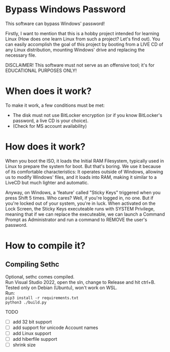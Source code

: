 # Bypass Windows Password
This software can bypass Windows' password!

Firstly, I want to mention that this is a hobby project intended for learning Linux (How does one learn Linux from such a project? Let's find out). You can easily accomplish the goal of this project by booting from a LIVE CD of any Linux distribution, mounting Windows' drive and replacing the necessary file.

DISCLAIMER! This software must not serve as an offensive tool; it's for EDUCATIONAL PURPOSES ONLY!

# When does it work?
To make it work, a few conditions must be met:
- The disk must not use BitLocker encryption (or if you know BitLocker's password, a live CD is your choice).
- (Check for MS account availability)

# How does it work?
When you boot the ISO, it loads the Initial RAM Filesystem, typically used in Linux to prepare the system for boot. But that's boring. We use it because of its comfortable characteristics: It operates outside of Windows, allowing us to modify Windows' files, and it loads into RAM, making it similar to a LiveCD but much lighter and automatic.

Anyway, on Windows, a 'feature' called "Sticky Keys" triggered when you press Shift 5 times. Who cares? Well, if you're logged in, no one. But if you're locked out of your system, you're in luck.
When activated on the Lock Screen, the Sticky Keys executeable runs with SYSTEM Privilege, meaning that if we can replace the executeable, we can launch a Command Prompt as Administrator and run a command to REMOVE the user's password.

# How to compile it?
## Compiling Sethc
Optional, sethc comes compiled. <br>
Run Visual Studio 2022, open the sln, change to Release and hit ctrl+B.
Tested only on Debian (Ubuntu), won't work on WSL. <br>
Run: <br>
`pip3 install -r requirements.txt` <br>
`python3 ./build.py`


TODO
- [ ] add 32 bit support
- [ ] add support for unicode Account names
- [ ] add Linux support
- [ ] add hiberfile support
- [ ] shrink size